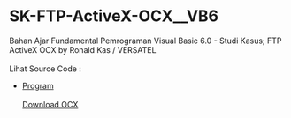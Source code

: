 # SK-FTP-ActiveX-OCX__VB6
Bahan Ajar Fundamental Pemrograman Visual Basic 6.0 - Studi Kasus; FTP ActiveX OCX by Ronald Kas / VERSATEL<br><br>
Lihat Source Code : <br>
- <a href="https://github.com/RizkyKhapidsyah/SK-FTP-ActiveX-OCX__VB6/blob/main/ctlFTP.ctl">Program</a><br><br>
<a href="https://github.com/RizkyKhapidsyah/SK-FTP-ActiveX-OCX__VB6/blob/main/FTPActiveX.ocx?raw=true">Download OCX</a>
